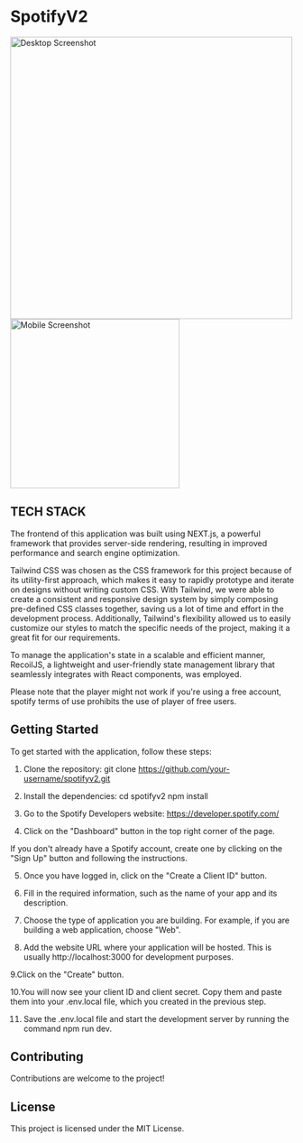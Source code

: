# SpotifyV2

<!-- Add screenshots of the application here -->
<img src="https://imgur.com/oulPGq5.png" alt="Desktop Screenshot" width="500"> <img src="https://imgur.com/ogwKVYP.png" alt="Mobile Screenshot" width="300">


## TECH STACK

The frontend of this application was built using NEXT.js, a powerful framework that provides server-side rendering, resulting in improved performance and search engine optimization.

Tailwind CSS was chosen as the CSS framework for this project because of its utility-first approach, which makes it easy to rapidly prototype and iterate on designs without writing custom CSS. With Tailwind, we were able to create a consistent and responsive design system by simply composing pre-defined CSS classes together, saving us a lot of time and effort in the development process. Additionally, Tailwind's flexibility allowed us to easily customize our styles to match the specific needs of the project, making it a great fit for our requirements.

To manage the application's state in a scalable and efficient manner, RecoilJS, a lightweight and user-friendly state management library that seamlessly integrates with React components, was employed.

Please note that the player might not work if you're using a free account, spotify terms of use prohibits the use of player of free users.

## Getting Started

To get started with the application, follow these steps:

1. Clone the repository:
git clone https://github.com/your-username/spotifyv2.git


2. Install the dependencies:
cd spotifyv2
npm install


3. Go to the Spotify Developers website: https://developer.spotify.com/

4. Click on the "Dashboard" button in the top right corner of the page.

If you don't already have a Spotify account, create one by clicking on the "Sign Up" button and following the instructions.

5. Once you have logged in, click on the "Create a Client ID" button.

6. Fill in the required information, such as the name of your app and its description.

7. Choose the type of application you are building. For example, if you are building a web application, choose "Web".

8. Add the website URL where your application will be hosted. This is usually http://localhost:3000 for development purposes.

9.Click on the "Create" button.

10.You will now see your client ID and client secret. Copy them and paste them into your .env.local file, which you created in the previous step.

11. Save the .env.local file and start the development server by running the command npm run dev.

## Contributing

Contributions are welcome to the project!

## License

This project is licensed under the MIT License.
